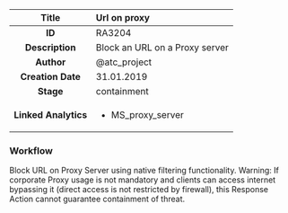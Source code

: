 | Title                       | Url on proxy         |
|:---------------------------:|:--------------------|
| **ID**                      | RA3204            |
| **Description**             | Block an URL on a Proxy server   |
| **Author**                  | @atc_project        |
| **Creation Date**           | 31.01.2019 |
| **Stage**                   | containment         |
| **Linked Analytics** |<ul><li>MS_proxy_server</li></ul>|

### Workflow

Block URL on Proxy Server using native filtering functionality. 
Warning: If corporate Proxy usage is not mandatory and clients can access internet bypassing it (direct access is not restricted by firewall), this Response Action cannot guarantee containment of threat.
